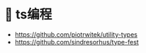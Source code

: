 # :green_book: ts编程

- https://github.com/piotrwitek/utility-types
- https://github.com/sindresorhus/type-fest